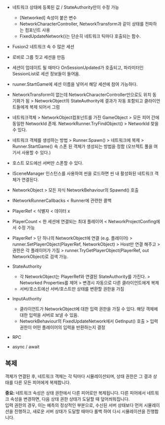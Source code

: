 - 네트워크 상태에 등록된 값 / StateAuthority만이 수정 가능
	- [Networked] 속성이 붙은 변수
	- NetworkCharacterController, NetworkTransform과 같이 상태를 전파하는 컴포넌트 사용
	- FixedUpdateNetwork()는 단순히 네트워크 틱마다 호출되는 함수.


- Fusion2 네트워크 속 수 많은 세션
- 로비로 그룹 짓고 세션을 만듬
- 세션이 업데이트 될 때마다 OnSessionUpdated가 호출되고, 파라미터인 SessionList로 세션 정보들이 들어옴.
- ruuner.StartGame에 세션 이름을 넣어서 해당 세션에 참여 가능하다.

- NetworkTransform이 없는데 NetworkCharacterController만으로도 위치 동기화가 됨 > NetworkObject의 StateAuthority에 결과가 자동 포함되고 클라이언트들에게 복제 되어서 그럼

- 네트워크객체 > NetworkObject컴포넌트를 가진 GameObject > 모든 피어 간에 동일한 NetworkId 존재. NetworkRunner.TryFindObject() > NetworkId 찾을 수 있다.
- 네트워크 객체를 생성하는 방법 > Runner.Spawn() > 네트워크에 복제 > Runner.StartGame() 속   스폰 된 객체가 생성되는 방법을 정함 (오브젝트 풀을 여기서 사용할 수 있다.)
- 호스트 모드에선 서버만 스폰할 수 있다.
- ISceneManager 인스턴스를 사용하여 씬을 로드하면 씬 내 활성화된 네트워크 객체가 연결된다.
- NetworkObject > 모든 자식 NetworkBehaviour의 Spawnd() 호출

- INetworkRunnerCallbacks < Runner에 관련한 콜백 
- PlayerRef < 식별자 < 데이터 x
- PlayerCount < 한 세션에 연결되는 최대 플레이어 < NetworkProjectConfing에서 수정 가능
- PlayerRef > 단 하나의 NetworkObject에 연결 (e.g. 플레이어) > runner.SetPlayerObject(PlayerRef, NetworkObject) > Host만 연결 해주고 > 권한은 각 플레이어가 가짐 > runner.TryGetPlayerObject(PlayerRef, out NetworkObject)로 검색 가능.
- StateAuthority
	- 각 NetworkObject는 PlayerRef와 연결된 StateAuthority를 가진다. > Networked Properties를 제어 > 변경시 자동으로 다른 클라이언트에게 복제
	- 서버/호스트에선 서버/호스트만 상태를 변환할 권한을 가짐
- InputAuthority
	- 클라이언트가 NetworkObject에 대한 입력 권한을 가질 수 있다. 해당 객체에 대한 입력을 서버로 보낼 수 있음.
	- NetworkBehaviour의 FixedUpdateNetwork에서 GetInput() 호출 > 입력 권한이 어떤 플레이어의 입력을 반환하는지 결정
- RPC

- async / await
## 복제

객체가 연결된 후, 네트워크 객체는 각 틱마다 시뮬레이션되며, 상태 권한은 그 결과 상태를 다른 모든 피어에게 복제합니다.

**중요:** 네트워크 속성은 상태 권한에서 다른 피어로만 복제됩니다. 다른 피어에서 네트워크 속성을 변경하면, 다음 상태 권한 상태가 도달할 때 덮어씌워집니다.  
입력 권한의 경우, 이는 예측의 정상적인 부분으로, 수신된 서버 상태보다 먼저 시뮬레이션을 진행하고, 새로운 서버 상태가 도달할 때마다 롤백 하여 다시 시뮬레이션을 진행합니다.